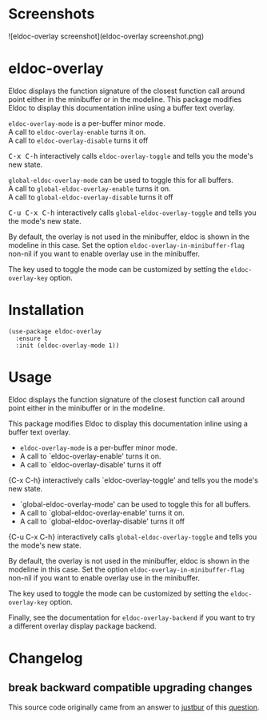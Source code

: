 # Screenshots

![eldoc-overlay screenshot](eldoc-overlay screenshot.png)

# eldoc-overlay

Eldoc displays the function signature of the closest function call
around point either in the minibuffer or in the modeline.  This
package modifies Eldoc to display this documentation inline using a
buffer text overlay.

`eldoc-overlay-mode` is a per-buffer minor mode.  
   A call to `eldoc-overlay-enable` turns it on.  
   A call to `eldoc-overlay-disable` turns it off

   <kbd>C-x C-h</kbd> interactively calls `eldoc-overlay-toggle` and tells
   you the mode's new state.

`global-eldoc-overlay-mode` can be used to toggle this for all buffers.  
   A call to `global-eldoc-overlay-enable` turns it on.  
   A call to `global-eldoc-overlay-disable` turns it off

   <kbd>C-u C-x C-h</kbd> interactively calls `global-eldoc-overlay-toggle` and tells
   you the mode's new state.

By default, the overlay is not used in the minibuffer, eldoc is shown in the modeline
in this case.  Set the option `eldoc-overlay-in-minibuffer-flag` non-nil if you want
to enable overlay use in the minibuffer.

The key used to toggle the mode can be customized by setting the `eldoc-overlay-key`
option.

# Installation

```emacs-lisp
(use-package eldoc-overlay
  :ensure t
  :init (eldoc-overlay-mode 1))
```

# Usage

Eldoc displays the function signature of the closest function call around point
either in the minibuffer or in the modeline.

This package modifies Eldoc to display this documentation inline using a buffer
text overlay.

- `eldoc-overlay-mode` is a per-buffer minor mode.
- A call to `eldoc-overlay-enable' turns it on.
- A call to `eldoc-overlay-disable' turns it off

{C-x C-h} interactively calls `eldoc-overlay-toggle' and tells you the mode's
new state.

- `global-eldoc-overlay-mode' can be used to toggle this for all buffers.
- A call to `global-eldoc-overlay-enable' turns it on.
- A call to `global-eldoc-overlay-disable' turns it off

{C-u C-x C-h} interactively calls `global-eldoc-overlay-toggle` and tells you
the mode's new state.

By default, the overlay is not used in the minibuffer, eldoc is shown in the
modeline in this case. Set the option `eldoc-overlay-in-minibuffer-flag` non-nil
if you want to enable overlay use in the minibuffer.

The key used to toggle the mode can be customized by setting the
`eldoc-overlay-key` option.

Finally, see the documentation for `eldoc-overlay-backend` if you want to try a
different overlay display package backend.

# Changelog

## break backward compatible upgrading changes


This source code originally came from an answer to [justbur](https://emacs.stackexchange.com/users/14114/justbur)
of this [question](https://emacs.stackexchange.com/questions/29256/display-eldoc-help-info-behind-point).
